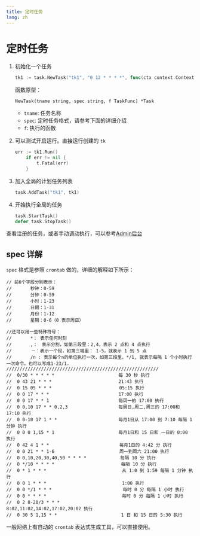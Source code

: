 ```yaml
---
title: 定时任务
lang: zh
---
```


# 定时任务

1. 初始化一个任务
   ```go
   tk1 := task.NewTask("tk1", "0 12 * * * *", func(ctx context.Context) error { fmt.Println("tk1"); return nil })
   ```

	函数原型：

	`NewTask(tname string, spec string, f TaskFunc) *Task`
	- `tname`: 任务名称
	- `spec`: 定时任务格式，请参考下面的详细介绍
	- `f`: 执行的函数

2. 可以测试开启运行。直接运行创建的 `tk`
    ```go
    err := tk1.Run()
		if err != nil {
			t.Fatal(err)
		}
    ```

3. 加入全局的计划任务列表
   ```go
   task.AddTask("tk1", tk1)
   ```

4. 开始执行全局的任务
   ```go
   task.StartTask()
   defer task.StopTask()
   ```

查看注册的任务，或者手动调动执行，可以参考[Admin后台](../web/admin/README.md)

## spec 详解

`spec` 格式是参照 `crontab` 做的，详细的解释如下所示：

```
// 前6个字段分别表示：
//       秒钟：0-59
//       分钟：0-59
//       小时：1-23
//       日期：1-31
//       月份：1-12
//       星期：0-6（0 表示周日）

//还可以用一些特殊符号：
//       *： 表示任何时刻
//       ,：　表示分割，如第三段里：2,4，表示 2 点和 4 点执行
//　　    －：表示一个段，如第三端里： 1-5，就表示 1 到 5 点
//       /n : 表示每个n的单位执行一次，如第三段里，*/1, 就表示每隔 1 个小时执行一次命令。也可以写成1-23/1.
/////////////////////////////////////////////////////////
//	0/30 * * * * *                        每 30 秒 执行
//	0 43 21 * * *                         21:43 执行
//	0 15 05 * * * 　　                     05:15 执行
//	0 0 17 * * *                          17:00 执行
//	0 0 17 * * 1                          每周一的 17:00 执行
//	0 0,10 17 * * 0,2,3                   每周日,周二,周三的 17:00和 17:10 执行
//	0 0-10 17 1 * *                       毎月1日从 17:00 到 7:10 毎隔 1 分钟 执行
//	0 0 0 1,15 * 1                        毎月1日和 15 日和 一日的 0:00 执行
//	0 42 4 1 * * 　 　                     毎月1日的 4:42 分 执行
//	0 0 21 * * 1-6　　                     周一到周六 21:00 执行
//	0 0,10,20,30,40,50 * * * *　           每隔 10 分 执行
//	0 */10 * * * * 　　　　　　              每隔 10 分 执行
//	0 * 1 * * *　　　　　　　　               从 1:0 到 1:59 每隔 1 分钟 执行
//	0 0 1 * * *　　　　　　　　               1:00 执行
//	0 0 */1 * * *　　　　　　　               毎时 0 分 每隔 1 小时 执行
//	0 0 * * * *　　　　　　　　               毎时 0 分 每隔 1 小时 执行
//	0 2 8-20/3 * * *　　　　　　             8:02,11:02,14:02,17:02,20:02 执行
//	0 30 5 1,15 * *　　　　　　              1 日 和 15 日的 5:30 执行
```

一般网络上有自动的 `crontab` 表达式生成工具，可以直接使用。